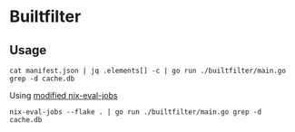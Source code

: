 # Builtfilter

## Usage
```
cat manifest.json | jq .elements[] -c | go run ./builtfilter/main.go grep -d cache.db
```

Using [modified nix-eval-jobs](github.com/flox/nix-eval-jobs)
```
nix-eval-jobs --flake . | go run ./builtfilter/main.go grep -d cache.db
```

